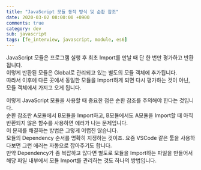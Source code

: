 ```yaml
---
title: "JavaScript 모듈 동작 방식 및 순환 참조"
date: 2020-03-02 08:00:00 +0900
comments: true
category: dev
sub: javascript
tags: [fe_interview, javascript, module, es6]
---
```


JavaScript 모듈은 프로그램 실행 후 최초 Import를 만날 때 단 한 번만 평가하고 반환됩니다.  
이렇게 반환된 모듈은 Global로 관리되고 있는 별도의 모듈 객체에 추가됩니다.  
따라서 이후에 다른 곳에서 동일한 모듈을 Import하게 되면 다시 평가하는 것이 아닌, 모듈 객체에서 가지고 오게 됩니다.

이렇게 JavaScript 모듈을 사용할 때 중요한 점은 순환 참조를 주의해야 한다는 것입니다.  
순환 참조란 A모듈에서 B모듈을 Import하고, B모듈에서도 A모듈을 Import할 때 아직 반환되지 않은 함수를 사용하면 에러가 나는 문제입니다.  
이 문제를 해결하는 방법은 그렇게 어렵진 않습니다.  
모듈의 Dependency 순서를 명확히 지정하는 것이죠. 요즘 VSCode 같은 툴을 사용하다보면 그런 에러는 자동으로 잡아주기도 합니다.  
만약 Dependency가 좀 복잡하고 많다면 별도로 모듈을 Import하는 파일을 만들어서 해당 파일 내부에서 모듈 Import를 관리하는 것도 하나의 방법입니다.
